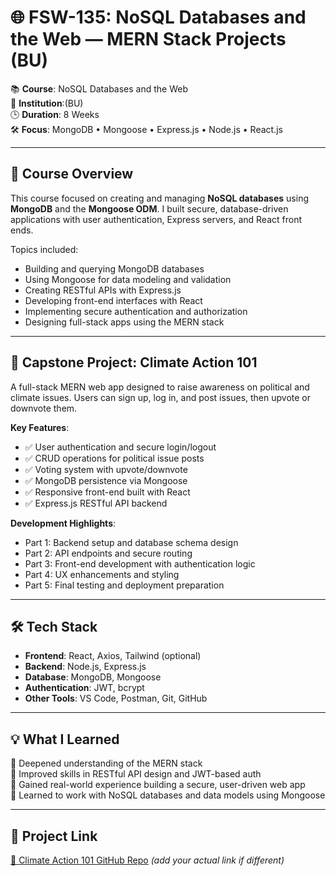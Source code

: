 # 🌐 FSW-135: NoSQL Databases and the Web — MERN Stack Projects (BU)

📚 **Course**: NoSQL Databases and the Web  
🏫 **Institution**:(BU)  
🕒 **Duration**: 8 Weeks  
🛠️ **Focus**: MongoDB • Mongoose • Express.js • Node.js • React.js

---

## 🎯 Course Overview

This course focused on creating and managing **NoSQL databases** using **MongoDB** and the **Mongoose ODM**. I built secure, database-driven applications with user authentication, Express servers, and React front ends.

Topics included:
- Building and querying MongoDB databases  
- Using Mongoose for data modeling and validation  
- Creating RESTful APIs with Express.js  
- Developing front-end interfaces with React  
- Implementing secure authentication and authorization  
- Designing full-stack apps using the MERN stack

---

## 🧪 Capstone Project: **Climate Action 101**

A full-stack MERN web app designed to raise awareness on political and climate issues. Users can sign up, log in, and post issues, then upvote or downvote them.

**Key Features**:
- ✅ User authentication and secure login/logout  
- ✅ CRUD operations for political issue posts  
- ✅ Voting system with upvote/downvote  
- ✅ MongoDB persistence via Mongoose  
- ✅ Responsive front-end built with React  
- ✅ Express.js RESTful API backend

**Development Highlights**:
- Part 1: Backend setup and database schema design  
- Part 2: API endpoints and secure routing  
- Part 3: Front-end development with authentication logic  
- Part 4: UX enhancements and styling  
- Part 5: Final testing and deployment preparation

---

## 🛠 Tech Stack

- **Frontend**: React, Axios, Tailwind (optional)  
- **Backend**: Node.js, Express.js  
- **Database**: MongoDB, Mongoose  
- **Authentication**: JWT, bcrypt  
- **Other Tools**: VS Code, Postman, Git, GitHub

---

## 💡 What I Learned

📌 Deepened understanding of the MERN stack  
📌 Improved skills in RESTful API design and JWT-based auth  
📌 Gained real-world experience building a secure, user-driven web app  
📌 Learned to work with NoSQL databases and data models using Mongoose  

---

## 🔗 Project Link

[🌱 Climate Action 101 GitHub Repo](https://github.com/stackmindlab/climate-action-101) *(add your actual link if different)*


